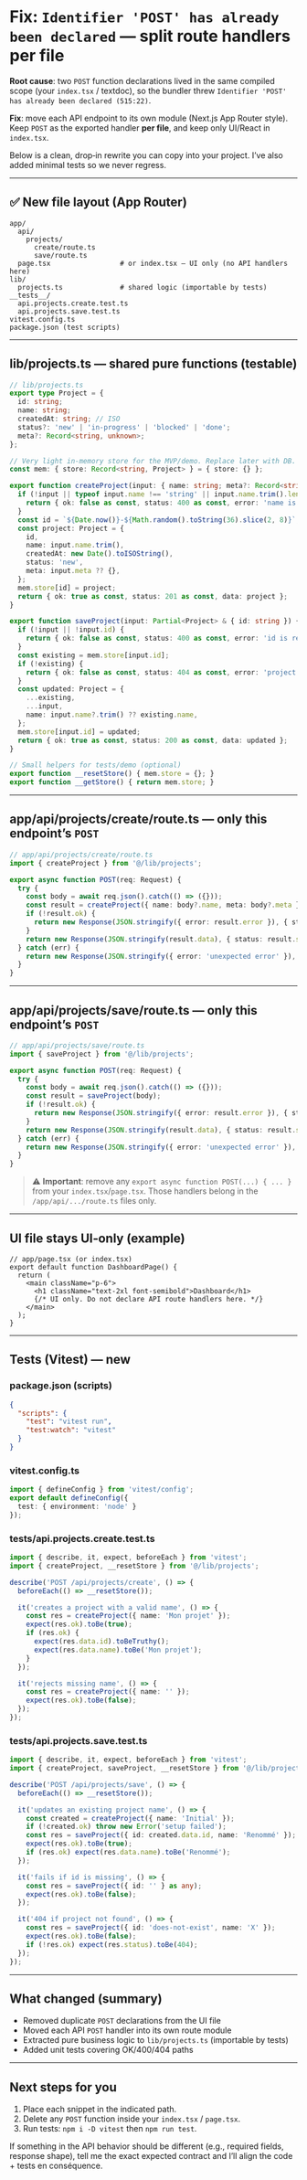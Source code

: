 # Fix: `Identifier 'POST' has already been declared` — split route handlers per file

**Root cause**: two `POST` function declarations lived in the same compiled scope (your `index.tsx` / textdoc), so the bundler threw `Identifier 'POST' has already been declared (515:22)`.

**Fix**: move each API endpoint to its own module (Next.js App Router style). Keep `POST` as the exported handler **per file**, and keep only UI/React in `index.tsx`.

Below is a clean, drop‑in rewrite you can copy into your project. I’ve also added minimal tests so we never regress.

---

## ✅ New file layout (App Router)
```
app/
  api/
    projects/
      create/route.ts
      save/route.ts
  page.tsx                 # or index.tsx — UI only (no API handlers here)
lib/
  projects.ts              # shared logic (importable by tests)
__tests__/
  api.projects.create.test.ts
  api.projects.save.test.ts
vitest.config.ts
package.json (test scripts)
```

---

## lib/projects.ts — shared pure functions (testable)
```ts
// lib/projects.ts
export type Project = {
  id: string;
  name: string;
  createdAt: string; // ISO
  status?: 'new' | 'in-progress' | 'blocked' | 'done';
  meta?: Record<string, unknown>;
};

// Very light in-memory store for the MVP/demo. Replace later with DB.
const mem: { store: Record<string, Project> } = { store: {} };

export function createProject(input: { name: string; meta?: Record<string, unknown> }) {
  if (!input || typeof input.name !== 'string' || input.name.trim().length === 0) {
    return { ok: false as const, status: 400 as const, error: 'name is required' };
  }
  const id = `${Date.now()}-${Math.random().toString(36).slice(2, 8)}`;
  const project: Project = {
    id,
    name: input.name.trim(),
    createdAt: new Date().toISOString(),
    status: 'new',
    meta: input.meta ?? {},
  };
  mem.store[id] = project;
  return { ok: true as const, status: 201 as const, data: project };
}

export function saveProject(input: Partial<Project> & { id: string }) {
  if (!input || !input.id) {
    return { ok: false as const, status: 400 as const, error: 'id is required' };
  }
  const existing = mem.store[input.id];
  if (!existing) {
    return { ok: false as const, status: 404 as const, error: 'project not found' };
  }
  const updated: Project = {
    ...existing,
    ...input,
    name: input.name?.trim() ?? existing.name,
  };
  mem.store[input.id] = updated;
  return { ok: true as const, status: 200 as const, data: updated };
}

// Small helpers for tests/demo (optional)
export function __resetStore() { mem.store = {}; }
export function __getStore() { return mem.store; }
```

---

## app/api/projects/create/route.ts — **only** this endpoint’s `POST`
```ts
// app/api/projects/create/route.ts
import { createProject } from '@/lib/projects';

export async function POST(req: Request) {
  try {
    const body = await req.json().catch(() => ({}));
    const result = createProject({ name: body?.name, meta: body?.meta });
    if (!result.ok) {
      return new Response(JSON.stringify({ error: result.error }), { status: result.status, headers: { 'Content-Type': 'application/json' } });
    }
    return new Response(JSON.stringify(result.data), { status: result.status, headers: { 'Content-Type': 'application/json' } });
  } catch (err) {
    return new Response(JSON.stringify({ error: 'unexpected error' }), { status: 500, headers: { 'Content-Type': 'application/json' } });
  }
}
```

---

## app/api/projects/save/route.ts — **only** this endpoint’s `POST`
```ts
// app/api/projects/save/route.ts
import { saveProject } from '@/lib/projects';

export async function POST(req: Request) {
  try {
    const body = await req.json().catch(() => ({}));
    const result = saveProject(body);
    if (!result.ok) {
      return new Response(JSON.stringify({ error: result.error }), { status: result.status, headers: { 'Content-Type': 'application/json' } });
    }
    return new Response(JSON.stringify(result.data), { status: result.status, headers: { 'Content-Type': 'application/json' } });
  } catch (err) {
    return new Response(JSON.stringify({ error: 'unexpected error' }), { status: 500, headers: { 'Content-Type': 'application/json' } });
  }
}
```

> ⚠️ **Important**: remove any `export async function POST(...) { ... }` from your `index.tsx`/`page.tsx`. Those handlers belong in the `/app/api/.../route.ts` files only.

---

## UI file stays UI‑only (example)
```tsx
// app/page.tsx (or index.tsx)
export default function DashboardPage() {
  return (
    <main className="p-6">
      <h1 className="text-2xl font-semibold">Dashboard</h1>
      {/* UI only. Do not declare API route handlers here. */}
    </main>
  );
}
```

---

## Tests (Vitest) — new

### package.json (scripts)
```json
{
  "scripts": {
    "test": "vitest run",
    "test:watch": "vitest"
  }
}
```

### vitest.config.ts
```ts
import { defineConfig } from 'vitest/config';
export default defineConfig({
  test: { environment: 'node' }
});
```

### __tests__/api.projects.create.test.ts
```ts
import { describe, it, expect, beforeEach } from 'vitest';
import { createProject, __resetStore } from '@/lib/projects';

describe('POST /api/projects/create', () => {
  beforeEach(() => __resetStore());

  it('creates a project with a valid name', () => {
    const res = createProject({ name: 'Mon projet' });
    expect(res.ok).toBe(true);
    if (res.ok) {
      expect(res.data.id).toBeTruthy();
      expect(res.data.name).toBe('Mon projet');
    }
  });

  it('rejects missing name', () => {
    const res = createProject({ name: '' });
    expect(res.ok).toBe(false);
  });
});
```

### __tests__/api.projects.save.test.ts
```ts
import { describe, it, expect, beforeEach } from 'vitest';
import { createProject, saveProject, __resetStore } from '@/lib/projects';

describe('POST /api/projects/save', () => {
  beforeEach(() => __resetStore());

  it('updates an existing project name', () => {
    const created = createProject({ name: 'Initial' });
    if (!created.ok) throw new Error('setup failed');
    const res = saveProject({ id: created.data.id, name: 'Renommé' });
    expect(res.ok).toBe(true);
    if (res.ok) expect(res.data.name).toBe('Renommé');
  });

  it('fails if id is missing', () => {
    const res = saveProject({ id: '' } as any);
    expect(res.ok).toBe(false);
  });

  it('404 if project not found', () => {
    const res = saveProject({ id: 'does-not-exist', name: 'X' });
    expect(res.ok).toBe(false);
    if (!res.ok) expect(res.status).toBe(404);
  });
});
```

---

## What changed (summary)
- Removed duplicate `POST` declarations from the UI file
- Moved each API `POST` handler into its own route module
- Extracted pure business logic to `lib/projects.ts` (importable by tests)
- Added unit tests covering OK/400/404 paths

---

## Next steps for you
1) Place each snippet in the indicated path.
2) Delete any `POST` function inside your `index.tsx` / `page.tsx`.
3) Run tests: `npm i -D vitest` then `npm run test`.

If something in the API behavior should be different (e.g., required fields, response shape), tell me the exact expected contract and I’ll align the code + tests en conséquence.


